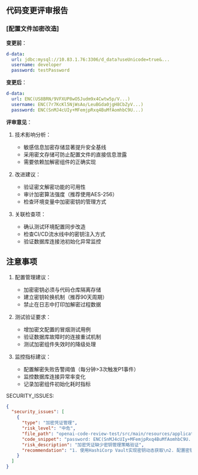 ## 代码变更评审报告

### [配置文件加密改造]
**变更前**：
```yaml
d-data:
  url: jdbc:mysql://10.83.1.76:3306/d_data?useUnicode=true&...
  username: developer
  password: testPassword
```

**变更后**：
```yaml
d-data:
  url: ENC(US8BRN/9VFXUP8wO5Judm9x4Cwtw5p/V...)
  username: ENC(7r7KcKl5NjWsAo/LeuBGda0jgH8CbZyV...)
  password: ENC(SnMJ4cUIy+MFemjpRxq4BuMfAomhbC9U...)
```

**评审意见**：
1. 技术影响分析：
   - 敏感信息加密存储显著提升安全基线
   - 采用密文存储可防止配置文件的直接信息泄露
   - 需要依赖加解密组件的正确实现

2. 改进建议：
   - 验证密文解密功能的可用性
   - 审计加密算法强度（推荐使用AES-256）
   - 检查环境变量中加密密钥的管理方式

3. 关联检查项：
   - 确认测试环境配置同步改造
   - 检查CI/CD流水线中的密钥注入方式
   - 验证数据库连接池初始化异常监控

## 注意事项
1. 配置管理建议：
   - 加密密钥必须与代码仓库隔离存储
   - 建立密钥轮换机制（推荐90天周期）
   - 禁止在日志中打印加解密过程数据

2. 测试验证要求：
   - 增加密文配置的冒烟测试用例
   - 验证数据库故障时的连接重试机制
   - 测试加密组件失效时的降级处理

3. 监控指标建议：
   - 配置解密失败告警阈值（每分钟>3次触发P1事件）
   - 监控数据库连接异常率变化
   - 记录加密组件初始化耗时指标

SECURITY_ISSUES:
```json
{
  "security_issues": [
    {
      "type": "加密凭证管理",
      "risk_level": "中危",
      "file_path": "openai-code-review-test/src/main/resources/application-prod.yml",
      "code_snippet": "password: ENC(SnMJ4cUIy+MFemjpRxq4BuMfAomhbC9U...)",
      "risk_description": "加密凭证缺少密钥管理策略验证",
      "recommendation": "1. 使用HashiCorp Vault实现密钥动态获取\n2. 配置密钥访问审计日志\n3. 实现密钥自动轮换机制"
    }
  ]
}
```